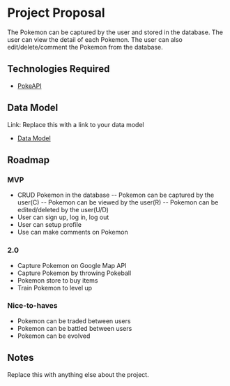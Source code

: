 # Project Proposal

The Pokemon can be captured by the user and stored in the database. The user can view the detail of each Pokemon. The user can also edit/delete/comment the Pokemon from the database.

## Technologies Required

- [PokeAPI](https://pokeapi.co/)

## Data Model

Link: Replace this with a link to your data model
- [Data Model](https://app.diagrams.net/?src=about#HAlanChu61%2FPokemons%2Fmain%2FPokemons_model)

## Roadmap

### MVP

- CRUD Pokemon in the database
-- Pokemon can be captured by the user(C)
-- Pokemon can be viewed by the user(R)
-- Pokemon can be edited/deleted by the user(U/D)
- User can sign up, log in, log out
- User can setup profile
- Use can make comments on Pokemon

### 2.0

- Capture Pokemon on Google Map API
- Capture Pokemon by throwing Pokeball
- Pokemon store to buy items
- Train Pokemon to level up

### Nice-to-haves

- Pokemon can be traded between users
- Pokemon can be battled between users
- Pokemon can be evolved


## Notes

Replace this with anything else about the project.